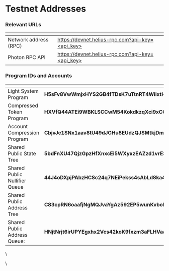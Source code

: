 # Testnet Addresses

### Relevant URLs

<table data-header-hidden><thead><tr><th></th><th></th><th data-hidden></th></tr></thead><tbody><tr><td>Network address (RPC)</td><td><a href="https://devnet.helius-rpc.com/?api-key=%3Capi_key%3E">https://devnet.helius-rpc.com?api-key=&#x3C;api_key></a></td><td></td></tr><tr><td>Photon RPC API</td><td><a href="https://devnet.helius-rpc.com/?api-key=%3Capi_key%3E">https://devnet.helius-rpc.com?api-key=&#x3C;api_key></a></td><td></td></tr></tbody></table>

### Program IDs and Accounts

<table><thead><tr><th width="248"></th><th></th></tr></thead><tbody><tr><td>Light System Program</td><td><strong>H5sFv8VwWmjxHYS2GB4fTDsK7uTtnRT4WiixtHrET3bN</strong></td></tr><tr><td>Compressed Token Program</td><td><strong>HXVfQ44ATEi9WBKLSCCwM54KokdkzqXci9xCQ7ST9SYN</strong></td></tr><tr><td>Account Compression Program</td><td><strong>CbjvJc1SNx1aav8tU49dJGHu8EUdzQJSMtkjDmV8miqK</strong></td></tr><tr><td>Shared Public State Tree</td><td><strong>5bdFnXU47QjzGpzHfXnxcEi5WXyxzEAZzd1vrE39bf1W</strong></td></tr><tr><td>Shared Public Nullifier Queue</td><td><strong>44J4oDXpjPAbzHCSc24q7NEiPekss4sAbLd8ka4gd9CZ</strong></td></tr><tr><td>Shared Public Address Tree</td><td><strong>C83cpRN6oaafjNgMQJvaYgAz592EP5wunKvbokeTKPLn</strong></td></tr><tr><td>Shared Public Address Queue:</td><td><strong>HNjtNrjt6irUPYEgxhx2Vcs42koK9fxzm3aFLHVaaRWz</strong></td></tr></tbody></table>

&#x20;

\


\
